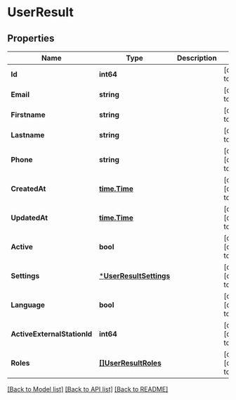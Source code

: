 # UserResult

## Properties
Name | Type | Description | Notes
------------ | ------------- | ------------- | -------------
**Id** | **int64** |  | [default to null]
**Email** | **string** |  | [default to null]
**Firstname** | **string** |  | [default to null]
**Lastname** | **string** |  | [default to null]
**Phone** | **string** |  | [optional] [default to null]
**CreatedAt** | [**time.Time**](time.Time.md) |  | [optional] [default to null]
**UpdatedAt** | [**time.Time**](time.Time.md) |  | [optional] [default to null]
**Active** | **bool** |  | [optional] [default to null]
**Settings** | [***UserResultSettings**](UserResult_settings.md) |  | [optional] [default to null]
**Language** | **bool** |  | [optional] [default to null]
**ActiveExternalStationId** | **int64** |  | [optional] [default to null]
**Roles** | [**[]UserResultRoles**](UserResult_roles.md) |  | [optional] [default to null]

[[Back to Model list]](../README.md#documentation-for-models) [[Back to API list]](../README.md#documentation-for-api-endpoints) [[Back to README]](../README.md)


